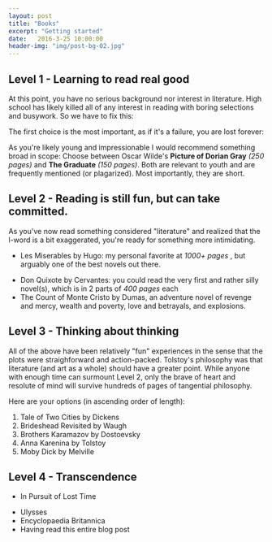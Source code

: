 ```yaml
---
layout: post
title: "Books"
excerpt: "Getting started"
date:   2016-3-25 10:00:00
header-img: "img/post-bg-02.jpg"
---
```


## Level 1 - Learning to read real good 

At this point, you have no serious background nor interest in literature.  High school has likely killed all of any interest in reading with boring selections and busywork.
So we have to fix this:

The first choice is the most important, as if it's a failure, you are lost forever:


As you're likely young and impressionable I would recommend something broad in scope:
Choose between Oscar Wilde's **Picture of Dorian Gray** *(250 pages)* and **The Graduate** *(150 pages)*. Both are relevant to youth and are frequently mentioned (or plagarized).  Most importantly, they are short.  

## Level 2 - Reading is still fun, but can take committed.  

As you've now read something considered "literature" and realized that the l-word is a bit exaggerated, you're ready for something more intimidating.

* Les Miserables by Hugo: my personal favorite at *1000+ pages* , but arguably one of the best novels out there.
+ Don Quixote by Cervantes: you could read the very first and rather silly novel(s), which is in 2 parts of *400 pages* each
+ The Count of Monte Cristo by Dumas, an adventure novel of revenge and mercy, wealth and poverty, love and betrayals, and explosions.  

## Level 3 - Thinking about thinking

All of the above have been relatively "fun" experiences in the sense that the plots were straighforward and action-packed.  Tolstoy's philosophy was that literature (and art as a whole) should have a greater point. While anyone with enough time can surmount Level 2, only the brave of heart and resolute of mind will survive hundreds of pages of tangential philosophy.

Here are your options (in ascending order of length):

1. Tale of Two Cities by Dickens
2. Brideshead Revisited by Waugh
3. Brothers Karamazov by Dostoevsky
4. Anna Karenina by Tolstoy
5. Moby Dick by Melville 

## Level 4 - Transcendence 

* In Pursuit of Lost Time
+ Ulysses
+ Encyclopaedia Britannica
+ Having read this entire blog post
